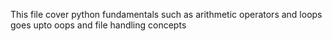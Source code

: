 This file cover python fundamentals such as arithmetic operators and loops goes upto oops and file handling concepts
